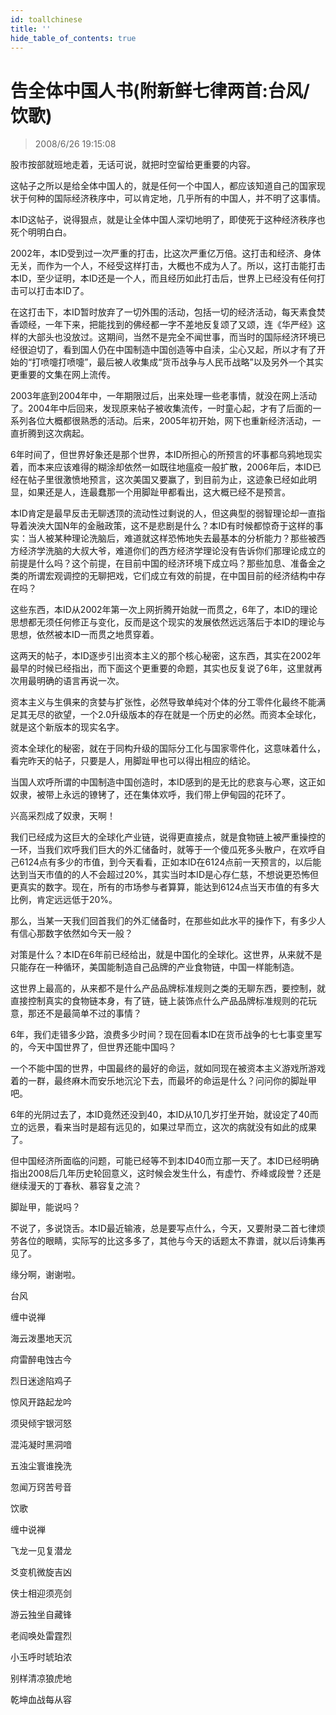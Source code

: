 ```yaml
---
id: toallchinese
title: ''
hide_table_of_contents: true
---
```


# 告全体中国人书(附新鲜七律两首:台风/饮歌)

> 2008/6/26 19:15:08

<div style={{color: '#009900', fontSize: '18px', fontWeight: 'bold', textAlign: 'left', lineHeight: '180%'}}>

股市按部就班地走着，无话可说，就把时空留给更重要的内容。
</div>

 
<div style={{color: '#CC0000', fontSize: '20px', fontWeight: 'bold', textAlign: 'left', lineHeight: '180%'}}>

这帖子之所以是给全体中国人的，就是任何一个中国人，都应该知道自己的国家现状于何种的国际经济秩序中，可以肯定地，几乎所有的中国人，并不明了这事情。

 

本ID这帖子，说得狠点，就是让全体中国人深切地明了，即使死于这种经济秩序也死个明明白白。

 

2002年，本ID受到过一次严重的打击，比这次严重亿万倍。这打击和经济、身体无关，而作为一个人，不经受这样打击，大概也不成为人了。所以，这打击能打击本ID，至少证明，本ID还是一个人，而且经历如此打击后，世界上已经没有任何打击可以打击本ID了。

 

在这打击下，本ID暂时放弃了一切外围的活动，包括一切的经济活动，每天素食焚香颂经，一年下来，把能找到的佛经都一字不差地反复颂了又颂，连《华严经》这样的大部头也没放过。这期间，当然不是完全不闻世事，而当时的国际经济环境已经很迫切了，看到国人仍在中国制造中国创造等中自渎，尘心又起，所以才有了开始的“打喷嚏打喷嚏”，最后被人收集成“货币战争与人民币战略”以及另外一个其实更重要的文集在网上流传。

 

2003年底到2004年中，一年期限过后，出来处理一些老事情，就没在网上活动了。2004年中后回来，发现原来帖子被收集流传，一时童心起，才有了后面的一系列各位大概都很熟悉的活动。后来，2005年初开始，网下也重新经济活动，一直折腾到这次病起。

 

6年时间了，但世界好象还是那个世界，本ID所担心的所预言的坏事都乌鸦地现实着，而本来应该难得的糊涂却依然一如既往地瘟疫一般扩散，2006年后，本ID已经在帖子里很激愤地预言，这次美国又要赢了，到目前为止，这迹象已经如此明显，如果还是人，连最蠢那一个用脚趾甲都看出，这大概已经不是预言。

 

本ID肯定是最早反击无聊透顶的流动性过剩说的人，但这典型的弱智理论却一直指导着泱泱大国N年的金融政策，这不是悲剧是什么？本ID有时候都惊奇于这样的事实：当人被某种理论洗脑后，难道就这样恐怖地失去最基本的分析能力？那些被西方经济学洗脑的大叔大爷，难道你们的西方经济学理论没有告诉你们那理论成立的前提是什么吗？这个前提，在目前中国的经济环境下成立吗？那些加息、准备金之类的所谓宏观调控的无聊把戏，它们成立有效的前提，在中国目前的经济结构中存在吗？

 

这些东西，本ID从2002年第一次上网折腾开始就一而贯之，6年了，本ID的理论思想都无须任何修正与变化，反而是这个现实的发展依然远远落后于本ID的理论与思想，依然被本ID一而贯之地贯穿着。

 

这两天的帖子，本ID逐步引出资本主义的那个核心秘密，这东西，其实在2002年最早的时候已经指出，而下面这个更重要的命题，其实也反复说了6年，这里就再次用最明确的语言再说一次。

 

资本主义与生俱来的贪婪与扩张性，必然导致单纯对个体的分工零件化最终不能满足其无尽的欲望，一个2.0升级版本的存在就是一个历史的必然。而资本全球化，就是这个新版本的现实名字。

 

资本全球化的秘密，就在于同构升级的国际分工化与国家零件化，这意味着什么，看完昨天的帖子，只要是人，用脚趾甲也可以得出相应的结论。

 

当国人欢呼所谓的中国制造中国创造时，本ID感到的是无比的悲哀与心寒，这正如奴隶，被带上永远的镣铐了，还在集体欢呼，我们带上伊甸园的花环了。

 

兴高采烈成了奴隶，天啊！

 

我们已经成为这巨大的全球化产业链，说得更直接点，就是食物链上被严重操控的一环，当我们欢呼我们巨大的外汇储备时，就等于一个傻瓜死多头散户，在欢呼自己6124点有多少的市值，到今天看看，正如本ID在6124点前一天预言的，以后能达到当天市值的的人不会超过20%，其实当时本ID是心存仁慈，不想说更恐怖但更真实的数字。现在，所有的市场参与者算算，能达到6124点当天市值的有多大比例，肯定远远低于20%。

 

那么，当某一天我们回首我们的外汇储备时，在那些如此水平的操作下，有多少人有信心那数字依然如今天一般？

 

对策是什么？本ID在6年前已经给出，就是中国化的全球化。这世界，从来就不是只能存在一种循环，美国能制造自己品牌的产业食物链，中国一样能制造。

 

这世界上最高的，从来都不是什么产品品牌标准规则之类的无聊东西，要控制，就直接控制真实的食物链本身，有了链，链上装饰点什么产品品牌标准规则的花玩意，那还不是最简单不过的事情？

 

6年，我们走错多少路，浪费多少时间？现在回看本ID在货币战争的七七事变里写的，今天中国世界了，但世界还能中国吗？

 

一个不能中国的世界，中国最终的最好的命运，就如同现在被资本主义游戏所游戏着的一群，最终麻木而安乐地沉沦下去，而最坏的命运是什么？问问你的脚趾甲吧。

 

6年的光阴过去了，本ID竟然还没到40，本ID从10几岁打坐开始，就设定了40而立的远景，看来当时是超有远见的，如果过早而立，这次的病就没有如此的成果了。

 

但中国经济所面临的问题，可能已经等不到本ID40而立那一天了。本ID已经明确指出2008后几年历史轮回意义，这时候会发生什么，有虚竹、乔峰或段誉？还是继续漫天的丁春秋、慕容复之流？

 

脚趾甲，能说吗？

 

不说了，多说饶舌。本ID最近输液，总是要写点什么，今天，又要附录二首七律烦劳各位的眼睛，实际写的比这多多了，其他与今天的话题太不靠谱，就以后诗集再见了。

 

缘分啊，谢谢啦。

</div>

 

 
<div style={{color:'#FF0000', fontSize: '56px', fontWeight: 'bold', textAlign: 'center', lineHeight: '150%', marginTop: '50px'}}>

台风
</div>

 
<div style={{color:'#FF0000', fontSize: '32px', fontWeight: 'bold', textAlign: 'center', lineHeight: '250%'}}>

缠中说禅
</div>

 
<div style={{color:'#FF0000', fontSize: '32px', fontWeight: 'bold', textAlign: 'center', lineHeight: '100%'}}>

海云泼墨地天沉

疴雷醉电蚀古今

烈日迷途陷鸡子

惊风开路起龙吟

须臾倾宇银河怒

混沌凝时黑洞喑

五浊尘寰谁挽洗

忽闻万窍苦号音
</div>
 
<div style={{color:'#FF0000', fontSize: '56px', fontWeight: 'bold', textAlign: 'center', lineHeight: '150%', marginTop: '50px'}}>

饮歌
</div>

 
<div style={{color:'#FF0000', fontSize: '32px', fontWeight: 'bold', textAlign: 'center', lineHeight: '250%'}}>

缠中说禅
</div>

 
<div style={{color:'#FF0000', fontSize: '32px', fontWeight: 'bold', textAlign: 'center', lineHeight: '100%'}}>

飞龙一见复潜龙

爻变机微旋吉凶

侠士相迎须亮剑

游云独坐自藏锋

老阎唤处雷霆烈

小玉呼时琥珀浓

别样清凉狼虎地

乾坤血战每从容
</div>